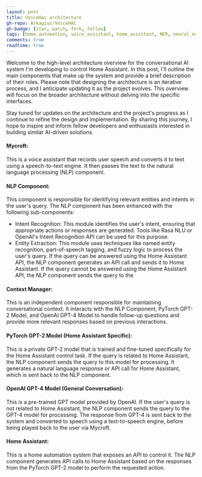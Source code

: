 ```yaml
---
layout: post
title: VoiceHac architecture
gh-repo: Arkaqius/VoiceHAC
gh-badge: [star, watch, fork, follow]
tags: [home_automation, voice_assistant, home_assistant, NER, neural_networks, Mycroft, NLP, intent_recognition, entity_extraction, GPT, design, implementation, software_architecture, system_architecture]
comments: true
readtime: true
---
```


Welcome to the high-level architecture overview for the conversational AI system I'm developing to control Home Assistant. In this post, I'll outline the main components that make up the system and provide a brief description of their roles. Please note that designing the architecture is an iterative process, and I anticipate updating it as the project evolves. This overview will focus on the broader architecture without delving into the specific interfaces.   

Stay tuned for updates on the architecture and the project's progress as I continue to refine the design and implementation. By sharing this journey, I hope to inspire and inform fellow developers and enthusiasts interested in building similar AI-driven solutions.  


#### **Mycroft**: 
This is a voice assistant that records user speech and converts it to text using a speech-to-text engine. It then passes the text to the natural language processing (NLP) component.

#### **NLP Component**:
This component is responsible for identifying relevant entities and intents in the user's query. The NLP component has been enhanced with the following sub-components:

- Intent Recognition: This module identifies the user's intent, ensuring that appropriate actions or responses are generated. Tools like Rasa NLU or OpenAI's Intent Recognition API can be used for this purpose.
- Entity Extraction: This module uses techniques like named entity recognition, part-of-speech tagging, and fuzzy logic to process the user's query.
If the query can be answered using the Home Assistant API, the NLP component generates an API call and sends it to Home Assistant. If the query cannot be answered using the Home Assistant API, the NLP component sends the query to the 

#### **Context Manager:**
 This is an independent component responsible for maintaining conversational context. It interacts with the NLP Component, PyTorch GPT-2 Model, and OpenAI GPT-4 Model to handle follow-up questions and provide more relevant responses based on previous interactions.

#### **PyTorch GPT-2 Model (Home Assistant Specific):**
 This is a private GPT-2 model that is trained and fine-tuned specifically for the Home Assistant control task. If the query is related to Home Assistant, the NLP component sends the query to this model for processing. It generates a natural language response or API call for Home Assistant, which is sent back to the NLP component.

####  **OpenAI GPT-4 Model (General Conversation):** 
This is a pre-trained GPT model provided by OpenAI. If the user's query is not related to Home Assistant, the NLP component sends the query to the GPT-4 model for processing. The response from GPT-4 is sent back to the system and converted to speech using a text-to-speech engine, before being played back to the user via Mycroft.

####  **Home Assistant:** 
This is a home automation system that exposes an API to control it. The NLP component generates API calls to Home Assistant based on the responses from the PyTorch GPT-2 model to perform the requested action.